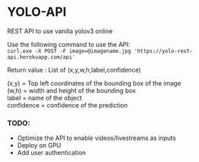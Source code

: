 # YOLO-API
REST API to use vanilla yolov3 online


Use the following command to use the API:</br>
```curl.exe -X POST -F image=@imagename.jpg 'https://yolo-rest-api.herokuapp.com/api'```

Return value : List of (x,y,w,h,label,confidence)

(x,y) = Top left coordinates of the bounding box of the image</br>
(w,h) = width and height of the bounding box</br>
label = name of the object</br>
confidence = confidence of the prediction</br>

### TODO:
- Optimize the API to enable videos/livestreams as inputs</br>
- Deploy on GPU</br>
- Add user authentication</br>
